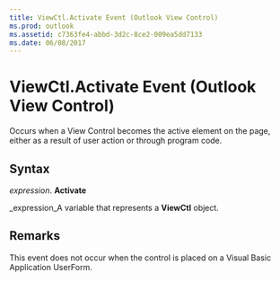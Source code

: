 ```yaml
---
title: ViewCtl.Activate Event (Outlook View Control)
ms.prod: outlook
ms.assetid: c7363fe4-abbd-3d2c-8ce2-009ea5dd7133
ms.date: 06/08/2017
---
```



# ViewCtl.Activate Event (Outlook View Control)

Occurs when a View Control becomes the active element on the page, either as a result of user action or through program code.


## Syntax

 _expression_. **Activate**

 _expression_A variable that represents a **ViewCtl** object.


## Remarks

This event does not occur when the control is placed on a Visual Basic Application UserForm.


